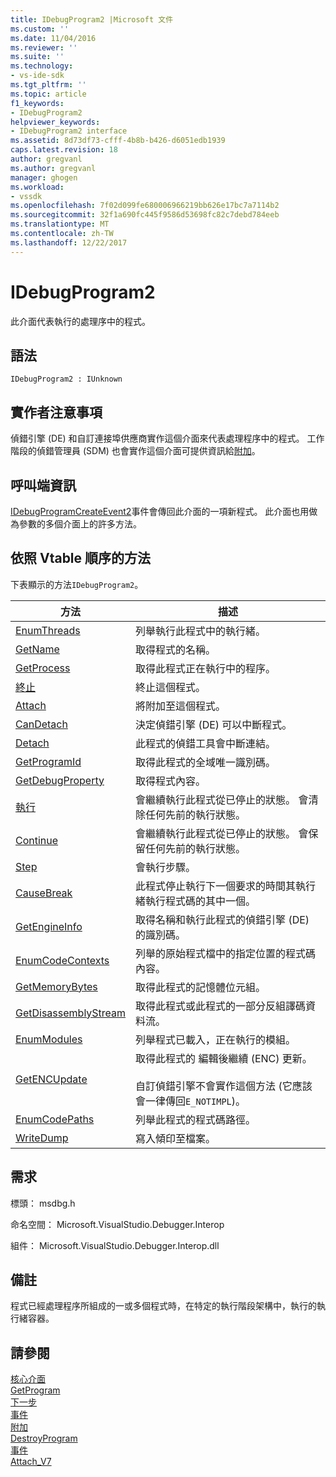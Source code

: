 ```yaml
---
title: IDebugProgram2 |Microsoft 文件
ms.custom: ''
ms.date: 11/04/2016
ms.reviewer: ''
ms.suite: ''
ms.technology:
- vs-ide-sdk
ms.tgt_pltfrm: ''
ms.topic: article
f1_keywords:
- IDebugProgram2
helpviewer_keywords:
- IDebugProgram2 interface
ms.assetid: 8d73df73-cfff-4b8b-b426-d6051edb1939
caps.latest.revision: 18
author: gregvanl
ms.author: gregvanl
manager: ghogen
ms.workload:
- vssdk
ms.openlocfilehash: 7f02d099fe680006966219bb626e17bc7a7114b2
ms.sourcegitcommit: 32f1a690fc445f9586d53698fc82c7debd784eeb
ms.translationtype: MT
ms.contentlocale: zh-TW
ms.lasthandoff: 12/22/2017
---
```

# <a name="idebugprogram2"></a>IDebugProgram2
此介面代表執行的處理序中的程式。  
  
## <a name="syntax"></a>語法  
  
```  
IDebugProgram2 : IUnknown  
```  
  
## <a name="notes-for-implementers"></a>實作者注意事項  
 偵錯引擎 (DE) 和自訂連接埠供應商實作這個介面來代表處理程序中的程式。 工作階段的偵錯管理員 (SDM) 也會實作這個介面可提供資訊給[附加](../../../extensibility/debugger/reference/idebugprogram2-attach.md)。  
  
## <a name="notes-for-callers"></a>呼叫端資訊  
 [IDebugProgramCreateEvent2](../../../extensibility/debugger/reference/idebugprogramcreateevent2.md)事件會傳回此介面的一項新程式。 此介面也用做為參數的多個介面上的許多方法。  
  
## <a name="methods-in-vtable-order"></a>依照 Vtable 順序的方法  
 下表顯示的方法`IDebugProgram2`。  
  
|方法|描述|  
|------------|-----------------|  
|[EnumThreads](../../../extensibility/debugger/reference/idebugprogram2-enumthreads.md)|列舉執行此程式中的執行緒。|  
|[GetName](../../../extensibility/debugger/reference/idebugprogram2-getname.md)|取得程式的名稱。|  
|[GetProcess](../../../extensibility/debugger/reference/idebugprogram2-getprocess.md)|取得此程式正在執行中的程序。|  
|[終止](../../../extensibility/debugger/reference/idebugprogram2-terminate.md)|終止這個程式。|  
|[Attach](../../../extensibility/debugger/reference/idebugprogram2-attach.md)|將附加至這個程式。|  
|[CanDetach](../../../extensibility/debugger/reference/idebugprogram2-candetach.md)|決定偵錯引擎 (DE) 可以中斷程式。|  
|[Detach](../../../extensibility/debugger/reference/idebugprogram2-detach.md)|此程式的偵錯工具會中斷連結。|  
|[GetProgramId](../../../extensibility/debugger/reference/idebugprogram2-getprogramid.md)|取得此程式的全域唯一識別碼。|  
|[GetDebugProperty](../../../extensibility/debugger/reference/idebugprogram2-getdebugproperty.md)|取得程式內容。|  
|[執行](../../../extensibility/debugger/reference/idebugprogram2-execute.md)|會繼續執行此程式從已停止的狀態。 會清除任何先前的執行狀態。|  
|[Continue](../../../extensibility/debugger/reference/idebugprogram2-continue.md)|會繼續執行此程式從已停止的狀態。 會保留任何先前的執行狀態。|  
|[Step](../../../extensibility/debugger/reference/idebugprogram2-step.md)|會執行步驟。|  
|[CauseBreak](../../../extensibility/debugger/reference/idebugprogram2-causebreak.md)|此程式停止執行下一個要求的時間其執行緒執行程式碼的其中一個。|  
|[GetEngineInfo](../../../extensibility/debugger/reference/idebugprogram2-getengineinfo.md)|取得名稱和執行此程式的偵錯引擎 (DE) 的識別碼。|  
|[EnumCodeContexts](../../../extensibility/debugger/reference/idebugprogram2-enumcodecontexts.md)|列舉的原始程式檔中的指定位置的程式碼內容。|  
|[GetMemoryBytes](../../../extensibility/debugger/reference/idebugprogram2-getmemorybytes.md)|取得此程式的記憶體位元組。|  
|[GetDisassemblyStream](../../../extensibility/debugger/reference/idebugprogram2-getdisassemblystream.md)|取得此程式或此程式的一部分反組譯碼資料流。|  
|[EnumModules](../../../extensibility/debugger/reference/idebugprogram2-enummodules.md)|列舉程式已載入，正在執行的模組。|  
|[GetENCUpdate](../../../extensibility/debugger/reference/idebugprogram2-getencupdate.md)|取得此程式的 編輯後繼續 (ENC) 更新。<br /><br /> 自訂偵錯引擎不會實作這個方法 (它應該會一律傳回`E_NOTIMPL`)。|  
|[EnumCodePaths](../../../extensibility/debugger/reference/idebugprogram2-enumcodepaths.md)|列舉此程式的程式碼路徑。|  
|[WriteDump](../../../extensibility/debugger/reference/idebugprogram2-writedump.md)|寫入傾印至檔案。|  
  
## <a name="requirements"></a>需求  
 標頭： msdbg.h  
  
 命名空間： Microsoft.VisualStudio.Debugger.Interop  
  
 組件： Microsoft.VisualStudio.Debugger.Interop.dll  
  
## <a name="remarks"></a>備註  
 程式已經處理程序所組成的一或多個程式時，在特定的執行階段架構中，執行的執行緒容器。  
  
## <a name="see-also"></a>請參閱  
 [核心介面](../../../extensibility/debugger/reference/core-interfaces.md)   
 [GetProgram](../../../extensibility/debugger/reference/idebugthread2-getprogram.md)   
 [下一步](../../../extensibility/debugger/reference/ienumdebugprograms2-next.md)   
 [事件](../../../extensibility/debugger/reference/idebugportevents2-event.md)   
 [附加](../../../extensibility/debugger/reference/idebugengine2-attach.md)   
 [DestroyProgram](../../../extensibility/debugger/reference/idebugengine2-destroyprogram.md)   
 [事件](../../../extensibility/debugger/reference/idebugeventcallback2-event.md)   
 [Attach_V7](../../../extensibility/debugger/reference/idebugprogramnode2-attach-v7.md)